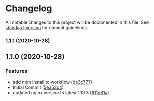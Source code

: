 # Changelog

All notable changes to this project will be documented in this file. See [standard-version](https://github.com/conventional-changelog/standard-version) for commit guidelines.

### [1.1.1](https://github.com/CaritasDeutschland/caritas-onlineBeratung-nginx/compare/v1.1.0...v1.1.1) (2020-10-28)

## 1.1.0 (2020-10-28)


### Features

* add npm install to workflow ([ba3c777](https://github.com/CaritasDeutschland/caritas-onlineBeratung-nginx/commit/ba3c777f15378437f2d775732ca1467b886b7fa6))
* Initial Commit ([5ea53c4](https://github.com/CaritasDeutschland/caritas-onlineBeratung-nginx/commit/5ea53c426a37804e8f58632e7e79cd4c209e2748))
* updated nginx version to latest 1.19.3 ([611d81a](https://github.com/CaritasDeutschland/caritas-onlineBeratung-nginx/commit/611d81a6a984b4cbc779e4bfa4e2628e9bd4bb54))
